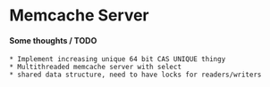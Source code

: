 # Memcache Server


#### Some thoughts / TODO
    * Implement increasing unique 64 bit CAS UNIQUE thingy
    * Multithreaded memcache server with select
    * shared data structure, need to have locks for readers/writers
